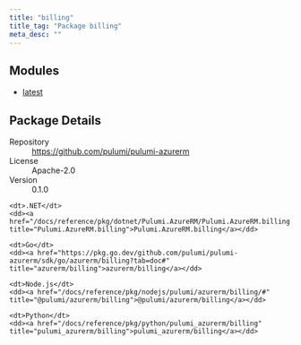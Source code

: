 ```yaml
---
title: "billing"
title_tag: "Package billing"
meta_desc: ""
---
```


<!-- WARNING: this file was generated by Pulumi Docs Generator. -->
<!-- Do not edit by hand unless you're certain you know what you are doing! -->



<h2 id="modules">Modules</h2>
<ul class="api">
    <li><a href="latest/" title="latest"><span class="symbol module"></span>latest</a></li>
</ul>

<h2 id="package-details">Package Details</h2>
<dl class="package-details">
	<dt>Repository</dt>
	<dd><a href="https://github.com/pulumi/pulumi-azurerm">https://github.com/pulumi/pulumi-azurerm</a></dd>
	<dt>License</dt>
	<dd>Apache-2.0</dd>
	<dt>Version</dt>
	<dd>0.1.0</dd>
</dl>



<dl class="tabular">

    <dt>.NET</dt>
    <dd><a href="/docs/reference/pkg/dotnet/Pulumi.AzureRM/Pulumi.AzureRM.billing.html" title="Pulumi.AzureRM.billing">Pulumi.AzureRM.billing</a></dd>

    <dt>Go</dt>
    <dd><a href="https://pkg.go.dev/github.com/pulumi/pulumi-azurerm/sdk/go/azurerm/billing?tab=doc#" title="azurerm/billing">azurerm/billing</a></dd>

    <dt>Node.js</dt>
    <dd><a href="/docs/reference/pkg/nodejs/pulumi/azurerm/billing/#" title="@pulumi/azurerm/billing">@pulumi/azurerm/billing</a></dd>

    <dt>Python</dt>
    <dd><a href="/docs/reference/pkg/python/pulumi_azurerm/billing" title="pulumi_azurerm/billing">pulumi_azurerm/billing</a></dd>

</dl>

